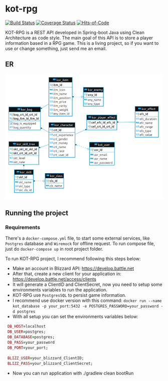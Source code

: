 # kot-rpg
[![Build Status](https://travis-ci.org/yanBrandao/kot-rpg.svg?branch=master)](https://travis-ci.org/yanBrandao/kot-rpg)
[![Coverage Status](https://coveralls.io/repos/github/yanBrandao/kot-rpg/badge.svg?branch=master)](https://coveralls.io/github/yanBrandao/kot-rpg?branch=master)
[![Hits-of-Code](https://hitsofcode.com/github/yanBrandao/kot-rpg)](https://hitsofcode.com/view/github/yanBrandao/kot-rpg)

KOT-RPG is a REST API developed in Spring-boot Java using Clean Architecture as code style. The main goal of this API is to store a player information based in a RPG game. 
This is a living project, so if you want to use or change something, just send me an email.

## ER

![er-diagram-v3](./assets/er_diagram_v3.png)


## Running the project

### Requirements

There's a `docker-compose.yml` file, to start some external services, like `Postgres` database and `Wiremock` for offline request.
To run compose file, just do `docker-compose up` in root project folder.

To run KOT-RPG project, I recommend following this steps below:

 - Make an account in Blizzard API: https://develop.battle.net
 - After that, create a new client for your application in: https://develop.battle.net/access/clients
 - It will generate a ClientID and ClientSecret, now you need to setup some environments variables to run the application.
 - KOT-RPG use `PostgresSQL` to persist game information.
 - I recommend use docker version with this command: `docker run --name kot_database -p your_port:5432 -e POSTGRES_PASSWORD=your_password -d postgres`
 - With all setup you can set the environments variables below:
```ruby
 DB_HOST=localhost
 DB_USER=postgres;
 DB_DATABASE=postgres;
 DB_PASS=your_password
 DB_PORT=your_port;
 
 BLIZZ_USER=your_blizzard_ClientID;
 BLIZZ_PASS=your_blizzard_ClientSecret;
```

 - Now you can run application with ./gradlew clean bootRun
